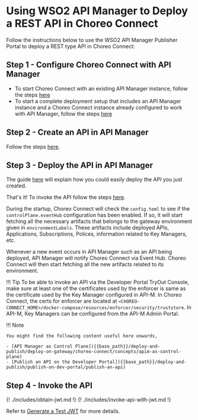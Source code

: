 # Using WSO2 API Manager to Deploy a REST API in Choreo Connect

Follow the instructions below to use the WSO2 API Manager Publisher Portal to deploy a REST type API in Choreo Connect:

## Step 1 - Configure Choreo Connect with API Manager

- To start Choreo Connect with an existing API Manager instance, follow the steps [here]({{base_path}}/deploy-and-publish/deploy-on-gateway/choreo-connect/concepts/apim-as-control-plane/#configuring-choreo-connect-with-api-manager)
- To start a complete deployment setup that includes an API Manager instance and a Choreo Connect instance already configured to work with API Manager, follow the steps [here]({{base_path}}/deploy-and-publish/deploy-on-gateway/choreo-connect/getting-started/quick-start-guide/quick-start-guide-docker-with-apim)
## Step 2 - Create an API in API Manager

Follow the steps [here]({{base_path}}/design/create-api/create-rest-api/create-a-rest-api/).

## Step 3 - Deploy the API in API Manager

 The guide [here]({{base_path}}/deploy-and-publish/deploy-on-gateway/deploy-api/deploy-an-api) will explain how you could easily deploy the API you just created.

That's it! To invoke the API follow the steps [here](#invoke-the-api).


During the startup, Choreo Connect will check the `config.toml` to see if the `controlPlane.eventHub` configuration has been enabled. If so, it will start fetching all the necessary artifacts that belongs to the gateway environment given in `environmentLabels`. These artifacts include deployed APIs, Applications, Subscriptions, Polices, information related to Key Managers, etc.

Whenever a new event occurs in API Manager such as an API being deployed, API Manager will notify Choreo Connect via Event Hub. Choreo Connect will then start fetching all the new artifacts related to its environment. 

!!! Tip
    To be able to invoke an API via the Developer Portal TryOut Console, make sure at least one of the certificates used by the enforcer is same as the certificate used by the Key Manager configured in API-M. In Choreo Connect, the certs for enforcer are located at `<CHOREO-CONNECT_HOME>/docker-compose/resources/enforcer/security/truststore`. In API-M, Key Managers can be configured from the API-M Admin Portal.

!!! Note 

    You might find the following content useful here onwards,

    - [API Manager as Control Plane]({{base_path}}/deploy-and-publish/deploy-on-gateway/choreo-connect/concepts/apim-as-control-plane) 
    - [Publish an API on the Developer Portal]({{base_path}}/deploy-and-publish/publish-on-dev-portal/publish-an-api)

##  Step 4 - Invoke the API
{! ./includes/obtain-jwt.md !}
{! ./includes/invoke-api-with-jwt.md !}

<!-- brought the following here because the path becomes relative when included in the includes folder -->
Refer to [Generate a Test JWT]({{base_path}}/deploy-and-publish/deploy-on-gateway/choreo-connect/security/generate-a-test-jwt.md) for more details.